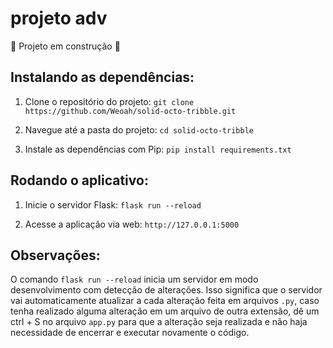 # projeto adv
:construction: Projeto em construção :construction:


## Instalando as dependências:

1. Clone o repositório do projeto:
```git clone https://github.com/Weoah/solid-octo-tribble.git```

2. Navegue até a pasta do projeto:
```cd solid-octo-tribble```

3. Instale as dependências com Pip:
```pip install requirements.txt```


## Rodando o aplicativo:

1. Inicie o servidor Flask:
```flask run --reload```

2. Acesse a aplicação via web:
```http://127.0.0.1:5000```


## Observações:

O comando `flask run --reload` inicia um servidor em modo desenvolvimento com detecção de alterações.
Isso significa que o servidor vai automaticamente atualizar a cada alteração feita em arquivos `.py`, caso tenha realizado alguma alteração em um arquivo de outra extensão, dê um ctrl + S no arquivo `app.py` para que a alteração seja realizada e não haja necessidade de encerrar e executar novamente o código.